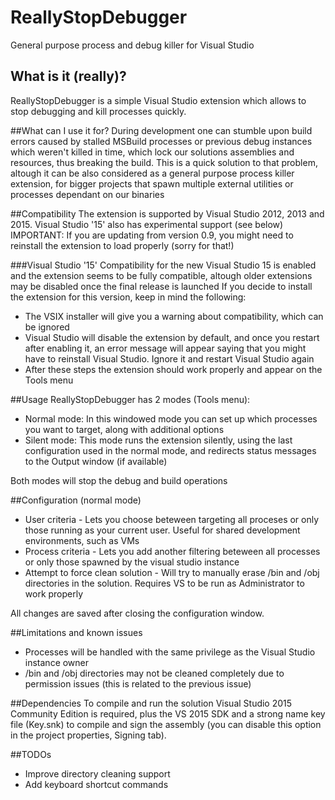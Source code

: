 # ReallyStopDebugger
General purpose process and debug killer for Visual Studio

## What is it (really)?
ReallyStopDebugger is a simple Visual Studio extension which allows to stop debugging and kill processes quickly.

##What can I use it for?
During development one can stumble upon build errors caused by stalled MSBuild processes or previous debug instances which weren't killed in time, which lock our solutions assemblies and resources, thus breaking the build.
This is a quick solution to that problem, altough it can be also considered as a general purpose process killer extension, for bigger projects that spawn multiple external utilities or processes dependant on our binaries

##Compatibility
The extension is supported by Visual Studio 2012, 2013 and 2015. Visual Studio '15' also has experimental support (see below)
IMPORTANT: If you are updating from version 0.9, you might need to reinstall the extension to load properly (sorry for that!)

###Visual Studio '15'
Compatibility for the new Visual Studio 15 is enabled and the extension seems to be fully compatible, altough older extensions may be disabled once the final release is launched
If you decide to install the extension for this version, keep in mind the following:
* The VSIX installer will give you a warning about compatibility, which can be ignored
* Visual Studio will disable the extension by default, and once you restart after enabling it, an error message will appear saying that you might have to reinstall Visual Studio. Ignore it and restart Visual Studio again
* After these steps the extension should work properly and appear on the Tools menu

##Usage
ReallyStopDebugger has 2 modes (Tools menu):
* Normal mode: In this windowed mode you can set up which processes you want to target, along with additional options
* Silent mode: This mode runs the extension silently, using the last configuration used in the normal mode, and redirects status messages to the Output window (if available)

Both modes will stop the debug and build operations

##Configuration (normal mode)
* User criteria - Lets you choose beteween targeting all proceses or only those running as your current user. Useful for shared development environments, such as VMs
* Process criteria - Lets you add another filtering beteween all processes or only those spawned by the visual studio instance
* Attempt to force clean solution - Will try to manually erase /bin and /obj directories in the solution. Requires VS to be run as Administrator to work properly

All changes are saved after closing the configuration window.

##Limitations and known issues
* Processes will be handled with the same privilege as the Visual Studio instance owner
* /bin and /obj directories may not be cleaned completely due to permission issues (this is related to the previous issue)

##Dependencies
To compile and run the solution Visual Studio 2015 Community Edition is required, plus the VS 2015 SDK and a strong name key file (Key.snk) to compile and sign the assembly (you can disable this option in the project properties, Signing tab).

##TODOs
- Improve directory cleaning support
- Add keyboard shortcut commands
